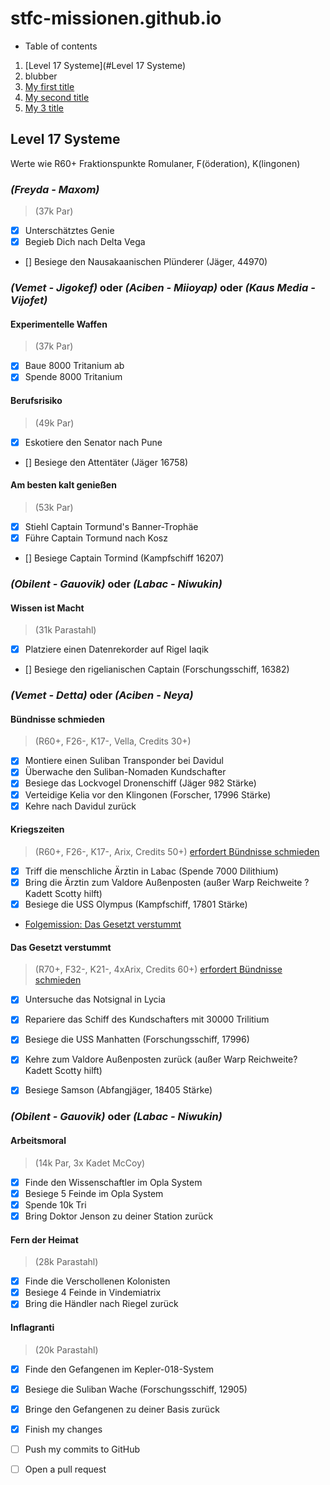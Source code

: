 # stfc-missionen.github.io

* Table of contents

1. [Level 17 Systeme](#Level 17 Systeme)
2. blubber
3. [My first title](#my-first-title)
4. [My second title](#my-second-title)
5. [My 3 title](#My-3-title)

## Level 17 Systeme

Werte wie R60+ Fraktionspunkte Romulaner, F(öderation), K(lingonen) 

### **_(Freyda - Maxom)_**
> (37k Par)
- [x] Unterschätztes Genie
- [x] Begieb Dich nach Delta Vega
- [] Besiege den Nausakaanischen Plünderer (Jäger, 44970)

### **_(Vemet - Jigokef)_** oder **_(Aciben - Miioyap)_** oder **_(Kaus Media - Vijofet)_**

#### Experimentelle Waffen
> (37k Par)
- [x] Baue 8000 Tritanium ab
- [x] Spende 8000 Tritanium 
            
#### Berufsrisiko
> (49k Par)
- [x] Eskotiere den Senator nach Pune
- [] Besiege den Attentäter  (Jäger 16758)

#### Am besten kalt genießen
> (53k Par)
- [x] Stiehl Captain Tormund's Banner-Trophäe
- [x] Führe Captain Tormund nach Kosz
- [] Besiege Captain Tormind (Kampfschiff 16207)

### **_(Obilent - Gauovik)_** oder **_(Labac - Niwukin)_**

#### Wissen ist Macht 
> (31k Parastahl)
- [x] Platziere einen Datenrekorder auf Rigel Iaqik
- [] Besiege den rigelianischen Captain (Forschungsschiff, 16382) 

### **_(Vemet - Detta)_** oder **_(Aciben - Neya)_**

#### Bündnisse schmieden
> (R60+, F26-, K17-, Vella, Credits 30+)
- [x] Montiere einen Suliban Transponder bei Davidul
- [x] Überwache den Suliban-Nomaden Kundschafter
- [x] Besiege das Lockvogel Dronenschiff (Jäger 982 Stärke)
- [x] Verteidige Kelia vor den Klingonen (Forscher, 17996 Stärke)
- [x] Kehre nach Davidul zurück

#### Kriegszeiten 
> (R60+, F26-, K17-, Arix, Credits 50+) [erfordert Bündnisse schmieden](#bündnisse-schmieden)
- [x] Triff die menschliche Ärztin in Labac (Spende 7000 Dilithium)
- [x] Bring die Ärztin zum Valdore Außenposten (außer Warp Reichweite ? Kadett Scotty hilft)
- [x] Besiege die USS Olympus (Kampfschiff, 17801 Stärke)
- [Folgemission: Das Gesetzt verstummt](#Das-Gesetzt-verstummt)

#### Das Gesetzt verstummt 
> (R70+, F32-, K21-, 4xArix, Credits 60+) [erfordert Bündnisse schmieden](#bündnisse-schmieden)
- [x] Untersuche das Notsignal in Lycia
- [x] Repariere das Schiff des Kundschafters mit 30000 Trilitium
- [x] Besiege die USS Manhatten (Forschungsschiff, 17996)
- [x] Kehre zum Valdore Außenposten zurück (außer Warp Reichweite? Kadett Scotty hilft)
- [x] Besiege Samson (Abfangjäger, 18405 Stärke)


### **_(Obilent - Gauovik)_** oder **_(Labac - Niwukin)_**

#### Arbeitsmoral 
> (14k Par, 3x Kadet McCoy)
- [x] Finde den Wissenschaftler im Opla System
- [x] Besiege 5 Feinde im Opla System
- [x] Spende 10k Tri 
- [x] Bring Doktor Jenson zu deiner Station zurück

#### Fern der Heimat
> (28k Parastahl)
- [x] Finde die Verschollenen Kolonisten
- [x] Besiege 4 Feinde in Vindemiatrix
- [x] Bring die Händler nach Riegel zurück     

#### Inflagranti 
> (20k Parastahl)
- [x] Finde den Gefangenen im Kepler-018-System
- [x] Besiege die Suliban Wache (Forschungsschiff, 12905)
- [x] Bringe den Gefangenen zu deiner Basis zurück             







- [x] Finish my changes
- [ ] Push my commits to GitHub
- [ ] Open a pull request
